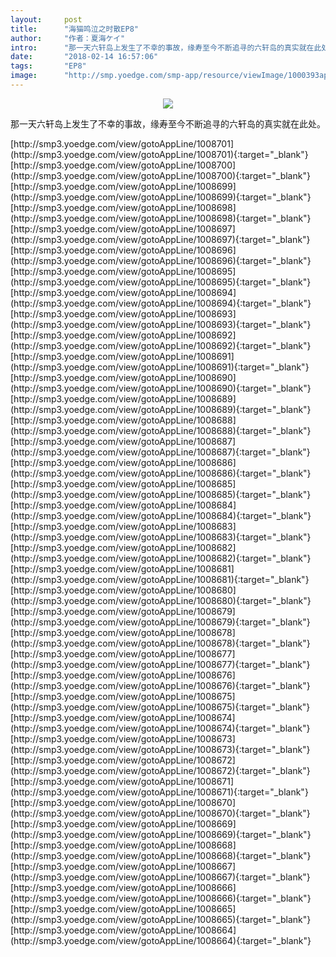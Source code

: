 ```yaml
---
layout:     post
title:      "海猫鸣泣之时散EP8"
author:     "作者：夏海ケイ"
intro:      "那一天六轩岛上发生了不幸的事故，缘寿至今不断追寻的六轩岛的真实就在此处。"
date:       "2018-02-14 16:57:06"
tags:       "EP8"
image:      "http://smp.yoedge.com/smp-app/resource/viewImage/1000393appline.png"
---
```

<div style="text-align: center">
<p><img src="http://smp.yoedge.com/smp-app/resource/viewImage/1000393appline.png"/></p>
</div>
<p class="post-meta">
<span>那一天六轩岛上发生了不幸的事故，缘寿至今不断追寻的六轩岛的真实就在此处。</span>
</p>
[http://smp3.yoedge.com/view/gotoAppLine/1008701](http://smp3.yoedge.com/view/gotoAppLine/1008701){:target="_blank"}
[http://smp3.yoedge.com/view/gotoAppLine/1008700](http://smp3.yoedge.com/view/gotoAppLine/1008700){:target="_blank"}
[http://smp3.yoedge.com/view/gotoAppLine/1008699](http://smp3.yoedge.com/view/gotoAppLine/1008699){:target="_blank"}
[http://smp3.yoedge.com/view/gotoAppLine/1008698](http://smp3.yoedge.com/view/gotoAppLine/1008698){:target="_blank"}
[http://smp3.yoedge.com/view/gotoAppLine/1008697](http://smp3.yoedge.com/view/gotoAppLine/1008697){:target="_blank"}
[http://smp3.yoedge.com/view/gotoAppLine/1008696](http://smp3.yoedge.com/view/gotoAppLine/1008696){:target="_blank"}
[http://smp3.yoedge.com/view/gotoAppLine/1008695](http://smp3.yoedge.com/view/gotoAppLine/1008695){:target="_blank"}
[http://smp3.yoedge.com/view/gotoAppLine/1008694](http://smp3.yoedge.com/view/gotoAppLine/1008694){:target="_blank"}
[http://smp3.yoedge.com/view/gotoAppLine/1008693](http://smp3.yoedge.com/view/gotoAppLine/1008693){:target="_blank"}
[http://smp3.yoedge.com/view/gotoAppLine/1008692](http://smp3.yoedge.com/view/gotoAppLine/1008692){:target="_blank"}
[http://smp3.yoedge.com/view/gotoAppLine/1008691](http://smp3.yoedge.com/view/gotoAppLine/1008691){:target="_blank"}
[http://smp3.yoedge.com/view/gotoAppLine/1008690](http://smp3.yoedge.com/view/gotoAppLine/1008690){:target="_blank"}
[http://smp3.yoedge.com/view/gotoAppLine/1008689](http://smp3.yoedge.com/view/gotoAppLine/1008689){:target="_blank"}
[http://smp3.yoedge.com/view/gotoAppLine/1008688](http://smp3.yoedge.com/view/gotoAppLine/1008688){:target="_blank"}
[http://smp3.yoedge.com/view/gotoAppLine/1008687](http://smp3.yoedge.com/view/gotoAppLine/1008687){:target="_blank"}
[http://smp3.yoedge.com/view/gotoAppLine/1008686](http://smp3.yoedge.com/view/gotoAppLine/1008686){:target="_blank"}
[http://smp3.yoedge.com/view/gotoAppLine/1008685](http://smp3.yoedge.com/view/gotoAppLine/1008685){:target="_blank"}
[http://smp3.yoedge.com/view/gotoAppLine/1008684](http://smp3.yoedge.com/view/gotoAppLine/1008684){:target="_blank"}
[http://smp3.yoedge.com/view/gotoAppLine/1008683](http://smp3.yoedge.com/view/gotoAppLine/1008683){:target="_blank"}
[http://smp3.yoedge.com/view/gotoAppLine/1008682](http://smp3.yoedge.com/view/gotoAppLine/1008682){:target="_blank"}
[http://smp3.yoedge.com/view/gotoAppLine/1008681](http://smp3.yoedge.com/view/gotoAppLine/1008681){:target="_blank"}
[http://smp3.yoedge.com/view/gotoAppLine/1008680](http://smp3.yoedge.com/view/gotoAppLine/1008680){:target="_blank"}
[http://smp3.yoedge.com/view/gotoAppLine/1008679](http://smp3.yoedge.com/view/gotoAppLine/1008679){:target="_blank"}
[http://smp3.yoedge.com/view/gotoAppLine/1008678](http://smp3.yoedge.com/view/gotoAppLine/1008678){:target="_blank"}
[http://smp3.yoedge.com/view/gotoAppLine/1008677](http://smp3.yoedge.com/view/gotoAppLine/1008677){:target="_blank"}
[http://smp3.yoedge.com/view/gotoAppLine/1008676](http://smp3.yoedge.com/view/gotoAppLine/1008676){:target="_blank"}
[http://smp3.yoedge.com/view/gotoAppLine/1008675](http://smp3.yoedge.com/view/gotoAppLine/1008675){:target="_blank"}
[http://smp3.yoedge.com/view/gotoAppLine/1008674](http://smp3.yoedge.com/view/gotoAppLine/1008674){:target="_blank"}
[http://smp3.yoedge.com/view/gotoAppLine/1008673](http://smp3.yoedge.com/view/gotoAppLine/1008673){:target="_blank"}
[http://smp3.yoedge.com/view/gotoAppLine/1008672](http://smp3.yoedge.com/view/gotoAppLine/1008672){:target="_blank"}
[http://smp3.yoedge.com/view/gotoAppLine/1008671](http://smp3.yoedge.com/view/gotoAppLine/1008671){:target="_blank"}
[http://smp3.yoedge.com/view/gotoAppLine/1008670](http://smp3.yoedge.com/view/gotoAppLine/1008670){:target="_blank"}
[http://smp3.yoedge.com/view/gotoAppLine/1008669](http://smp3.yoedge.com/view/gotoAppLine/1008669){:target="_blank"}
[http://smp3.yoedge.com/view/gotoAppLine/1008668](http://smp3.yoedge.com/view/gotoAppLine/1008668){:target="_blank"}
[http://smp3.yoedge.com/view/gotoAppLine/1008667](http://smp3.yoedge.com/view/gotoAppLine/1008667){:target="_blank"}
[http://smp3.yoedge.com/view/gotoAppLine/1008666](http://smp3.yoedge.com/view/gotoAppLine/1008666){:target="_blank"}
[http://smp3.yoedge.com/view/gotoAppLine/1008665](http://smp3.yoedge.com/view/gotoAppLine/1008665){:target="_blank"}
[http://smp3.yoedge.com/view/gotoAppLine/1008664](http://smp3.yoedge.com/view/gotoAppLine/1008664){:target="_blank"}


